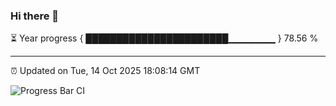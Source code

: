 ### Hi there 👋

⏳ Year progress { ███████████████████████▁▁▁▁▁▁▁ } 78.56 %

---

⏰ Updated on Tue, 14 Oct 2025 18:08:14 GMT

![Progress Bar CI](https://github.com/liununu/liununu/workflows/Progress%20Bar%20CI/badge.svg)
